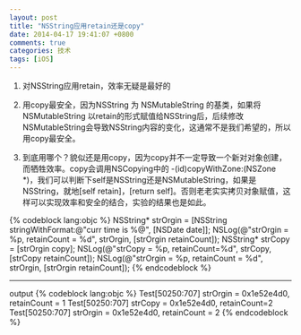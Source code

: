 ```yaml
---
layout: post
title: "NSString应用retain还是copy"
date: 2014-04-17 19:41:07 +0800
comments: true
categories: 技术
tags: [iOS]
---
```

1. 对NSString应用retain，效率无疑是最好的

2. 用copy最安全，因为NSString 为 NSMutableString 的基类，如果将NSMutableString 以retain的形式赋值给NSString后，后续修改NSMutableString会导致NSString内容的变化，这通常不是我们希望的，所以用copy最安全。

3. 到底用哪个？貌似还是用copy，因为copy并不一定导致一个新对对象创建，而牺牲效率。copy会调用NSCopying中的 -(id)copyWithZone:(NSZone *)，我们可以判断下self是NSString还是NSMutableString，如果是NSString，就地[self  retain]，[return self]。否则老老实实拷贝对象赋值，这样可以实现效率和安全的结合，实验的结果也是如此。

{% codeblock lang:objc %}
NSString* strOrgin = [NSString stringWithFormat:@"curr time is %@", [NSDate date]];
NSLog(@"strOrgin = %p, retainCount = %d", strOrgin, [strOrgin retainCount]);
NSString* strCopy = [strOrgin copy];
NSLog(@"strCopy = %p, retainCount=%d", strCopy, [strCopy retainCount]);
NSLog(@"strOrgin = %p, retainCount = %d", strOrgin, [strOrgin retainCount]);
{% endcodeblock %}

---
output
{% codeblock lang:objc %}
Test[50250:707] strOrgin = 0x1e52e4d0, retainCount = 1
Test[50250:707] strCopy = 0x1e52e4d0, retainCount=2
Test[50250:707] strOrgin = 0x1e52e4d0, retainCount = 2
{% endcodeblock %}

